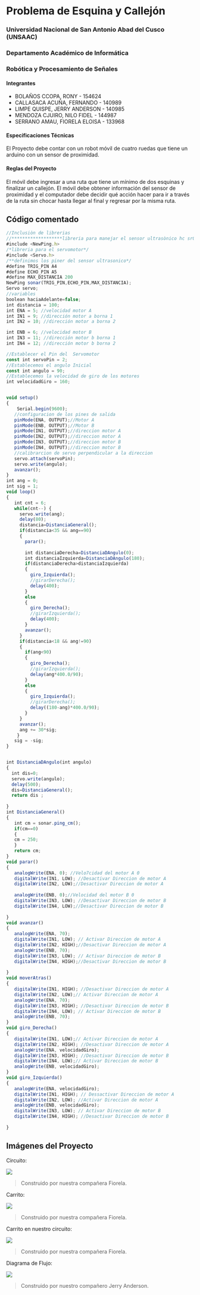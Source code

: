 # Problema de Esquina y Callejón

### Universidad Nacional de San Antonio Abad del Cusco (UNSAAC)
### Departamento Académico de Informática
### Robótica y Procesamiento de Señales

#### Integrantes

- BOLAÑOS CCOPA, RONY				      -   154624
- CALLASACA ACUÑA, FERNANDO        -  140989
- LIMPE QUISPE, JERRY ANDERSON     -  140985
- MENDOZA CJUIRO, NILO FIDEL       -  144987
- SERRANO AMAU, FIORELA ELOISA     -  133968

#### Especificaciones Técnicas

El Proyecto debe contar con un robot móvil de cuatro ruedas que tiene un arduino con un sensor de proximidad.

#### Reglas del Proyecto

El móvil debe ingresar a una ruta que tiene un mínimo de dos esquinas y finalizar un callejón.  El móvil debe obtener información del sensor de proximidad y el computador debe decidir qué acción hacer para ir a través de la ruta sin chocar hasta llegar al final y regresar por la misma ruta.
 
## Código comentado

```javascript
//Inclusiòn de librerias 
//*******************libreria para manejar el sensor ultrasònico hc sr05*/
#include <NewPing.h>
/*libreria para el servomotor*/
#include <Servo.h>
/**definimos los piner del sensor ultrasonico*/
#define TRIG_PIN A4
#define ECHO_PIN A5
#define MAX_DISTANCIA 200
NewPing sonar(TRIG_PIN,ECHO_PIN,MAX_DISTANCIA); 
Servo servo;
//variables
boolean haciaAdelante=false;
int distancia = 100;
int ENA = 5; //velocidad motor A
int IN1 = 9; //dirección motor a borna 1
int IN2 = 10; //dirección motor a borna 2

int ENB = 6; //velocidad motor B
int IN3 = 11; //dirección motor b borna 1
int IN4 = 12; //dirección motor b borna 2

//Establecer el Pin del  Servomotor
const int servoPin = 2;
//Establecemos el angulo Inicial
const int angulo = 90;
//Establecemos la velocidad de giro de los motores
int velocidadGiro = 160;


void setup()
{
    Serial.begin(9600);
   //configuracion de los pines de salida
   pinMode(ENA, OUTPUT);//Motor A
   pinMode(ENB, OUTPUT);//Motor B
   pinMode(IN1, OUTPUT);//direccion motor A
   pinMode(IN2, OUTPUT);//direccion motor A
   pinMode(IN3, OUTPUT);//direccion motor B
   pinMode(IN4, OUTPUT);//direccion motor B
   //calibrarcion de servo perpendicular a la direccion
   servo.attach(servoPin);
   servo.write(angulo);
   avanzar();
} 
int ang = 0;
int sig = 1;
void loop()
{
   int cnt = 6;
   while(cnt--) {
     servo.write(ang);
     delay(80);
     distancia=DistanciaGeneral();
     if(distancia<35 && ang==90)
     {
       parar();
       
       int distanciaDerecha=DistanciaDAngulo(0);
       int distanciaIzquierda=DistanciaDAngulo(180);
       if(distanciaDerecha>distanciaIzquierda)
       {
         giro_Izquierda();
         //girarDerecha();
         delay(400);
       }
       else
       {
         giro_Derecha();
         //girarIzquierda();
         delay(400);
       }
       avanzar();
     }
     if(distancia<18 && ang!=90)
     {
       if(ang<90)
       {
         giro_Derecha();
         //girarIzquierda();
         delay(ang*400.0/90);
       }
       else
       {
         giro_Izquierda();
         //girarDerecha();
         delay((180-ang)*400.0/90);
       }
     }
     avanzar();
     ang += 30*sig;
    }
   sig = -sig;
} 


int DistanciaDAngulo(int angulo)
{
  int dis=0;
  servo.write(angulo);
  delay(500);
  dis=DistanciaGeneral();
  return dis ;
  
}
int DistanciaGeneral()
{
   int cm = sonar.ping_cm();
   if(cm==0)
   {
   cm = 250;
   }
   return cm;
}
void parar()
{
   analogWrite(ENA, 0); //Velo7cidad del motor A 0
   digitalWrite(IN1, LOW); //Desactivar Direccion de motor A
   digitalWrite(IN2, LOW);//Desactivar Direccion de motor A
   
   analogWrite(ENB, 0);//Velocidad del motor B 0
   digitalWrite(IN3, LOW); //Desactivar Direccion de motor B
   digitalWrite(IN4, LOW);//Desactivar Direccion de motor B
   
}
void avanzar()
{
   analogWrite(ENA, 70);
   digitalWrite(IN1, LOW); // Activar Direccion de motor A
   digitalWrite(IN2, HIGH);//Desactivar Direccion de motor A
   analogWrite(ENB, 70);
   digitalWrite(IN3, LOW); // Activar Direccion de motor B
   digitalWrite(IN4, HIGH);//Desactivar Direccion de motor B
   
}
void moverAtras()
{
   digitalWrite(IN1, HIGH); //Desactivar Direccion de motor A
   digitalWrite(IN2, LOW);// Activar Direccion de motor A
   analogWrite(ENA, 70);
   digitalWrite(IN3, HIGH); //Desactivar Direccion de motor B
   digitalWrite(IN4, LOW); // Activar Direccion de motor B
   analogWrite(ENB, 70);
}
void giro_Derecha()
{
   digitalWrite(IN1, LOW);// Activar Direccion de motor A
   digitalWrite(IN2, HIGH); //Desactivar Direccion de motor A
   analogWrite(ENA, velocidadGiro);
   digitalWrite(IN3, HIGH); //Desactivar Direccion de motor B
   digitalWrite(IN4, LOW);// Activar Direccion de motor B
   analogWrite(ENB, velocidadGiro);
} 
void giro_Izquierda()
{
   analogWrite(ENA, velocidadGiro);
   digitalWrite(IN1, HIGH); // Dessactivar Direccion de motor A
   digitalWrite(IN2, LOW); //Activar Direccion de motor A
   analogWrite(ENB, velocidadGiro);
   digitalWrite(IN3, LOW); // Activar Direccion de motor B
   digitalWrite(IN4, HIGH); //Desactivar Direccion de motor B
   
} 

```


## Imágenes del Proyecto

Circuito:

![](https://github.com/FernandoCallasaca/Problema-de-esquina-y-callejon---Robotica/blob/main/Images/circuit.jpeg)

> Construido por nuestra compañera Fiorela.

Carrito:

![](https://github.com/FernandoCallasaca/Problema-de-esquina-y-callejon---Robotica/blob/main/Images/car.jpeg)

> Construido por nuestra compañera Fiorela.

Carrito en nuestro circuito:

![](https://github.com/FernandoCallasaca/Problema-de-esquina-y-callejon---Robotica/blob/main/Images/car_circuit.jpeg)

> Construido por nuestra compañera Fiorela.

Diagrama de Flujo:

![](https://github.com/FernandoCallasaca/Problema-de-esquina-y-callejon---Robotica/blob/main/Images/diagram.jpeg)

> Construido por nuestro compañero Jerry Anderson.

